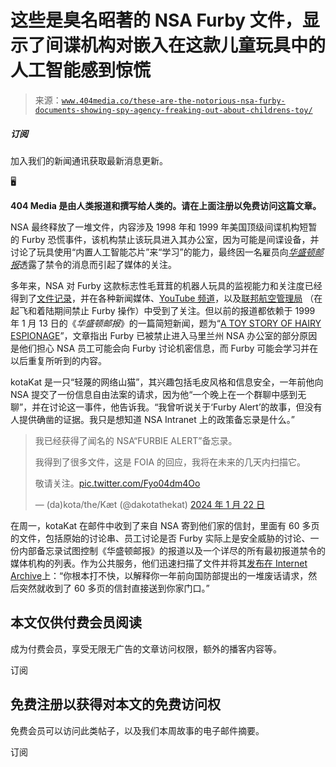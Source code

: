 <!--yml

分类：未分类

日期：2024 年 05 月 27 日 15:03:00

-->

# 这些是臭名昭著的 NSA Furby 文件，显示了间谍机构对嵌入在这款儿童玩具中的人工智能感到惊慌

> 来源：[`www.404media.co/these-are-the-notorious-nsa-furby-documents-showing-spy-agency-freaking-out-about-childrens-toy/`](https://www.404media.co/these-are-the-notorious-nsa-furby-documents-showing-spy-agency-freaking-out-about-childrens-toy/)

##### 订阅

加入我们的新闻通讯获取最新消息更新。

🖥️

**404 Media 是由人类报道和撰写给人类的。请在上面注册以免费访问这篇文章。**

NSA 最终释放了一堆文件，内容涉及 1998 年和 1999 年美国顶级间谍机构短暂的 Furby 恐慌事件，该机构禁止该玩具进入其办公室，因为可能是间谍设备，并讨论了玩具使用“内置人工智能芯片”来“学习”的能力，最终因一名雇员向[*华盛顿邮报*](https://www.washingtonpost.com/archive/politics/1999/01/13/a-toy-story-of-hairy-espionage/edb69b8a-1b41-47f8-8166-b8839cd637f3/?ref=404media.co)透露了禁令的消息而引起了媒体的关注。

多年来，NSA 对 Furby 这款标志性毛茸茸的机器人玩具的监视能力和关注度已经得到了[文件记录](https://www.snopes.com/fact-check/nasa-furby-ban/?ref=404media.co)，并在各种新闻媒体、[YouTube 频道](https://www.youtube.com/watch?v=25QHy50nyZo&ref=404media.co)，以及[联邦航空管理局](https://www.faa.gov/media/19696?ref=404media.co) （在起飞和着陆期间禁止 Furby 操作）中受到了关注。但以前的报道都依赖于 1999 年 1 月 13 日的《*华盛顿邮报*》的一篇简短新闻，题为“[A TOY STORY OF HAIRY ESPIONAGE](https://www.washingtonpost.com/archive/politics/1999/01/13/a-toy-story-of-hairy-espionage/edb69b8a-1b41-47f8-8166-b8839cd637f3/?ref=404media.co)”，文章指出 Furby 已被禁止进入马里兰州 NSA 办公室的部分原因是他们担心 NSA 员工可能会向 Furby 讨论机密信息，而 Furby 可能会学习并在以后重复所听到的内容。

kotaKat 是一只“轻蔑的网络山猫”，其兴趣包括毛皮风格和信息安全，一年前他向 NSA 提交了一份信息自由法案的请求，因为他“一个晚上在一个群聊中感到无聊”，并在讨论这一事件，他告诉我。“我曾听说关于‘Furby Alert’的故事，但没有人提供确凿的证据。我只是想知道 NSA Intranet 上的政策备忘录是什么。”

> 我已经获得了闻名的 NSA“FURBIE ALERT”备忘录。
> 
> 我得到了很多文件，这是 FOIA 的回应，我将在未来的几天内扫描它。
> 
> 敬请关注。[pic.twitter.com/Fyo04dm4Oo](https://t.co/Fyo04dm4Oo?ref=404media.co)
> 
> — (da)kota/the/Kæt (@dakotathekat) [2024 年 1 月 22 日](https://twitter.com/dakotathekat/status/1749567436142047361?ref_src=twsrc%5Etfw&ref=404media.co)

在周一，kotaKat 在邮件中收到了来自 NSA 寄到他们家的信封，里面有 60 多页的文件，包括原始的讨论串、员工讨论是否 Furby 实际上是安全威胁的讨论、一份内部备忘录试图控制《华盛顿邮报》的报道以及一个详尽的所有最初报道禁令的媒体机构的列表。作为公共服务，他们迅速扫描了文件并将其[发布在 Internet Archive](https://archive.org/details/nsa-furby-memo/NSA%20Furby%20Memo%20-%20Memoranda/page/n5/mode/2up)上：“你根本打不快，以解释你一年前向国防部提出的一堆废话请求，然后突然就收到了 60 多页的信封直接送到你家门口。”

## 本文仅供付费会员阅读

成为付费会员，享受无限无广告的文章访问权限，额外的播客内容等。

订阅

## 免费注册以获得对本文的免费访问权

免费会员可以访问此类帖子，以及我们本周故事的电子邮件摘要。

订阅
